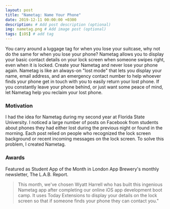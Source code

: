 ```yaml
---
layout: post
title: "Nametag: Name Your Phone"
date: 2019-12-11 00:00:00 +0300
description: # Add post description (optional)
img: nametag.png # Add image post (optional)
tags: [iOS] # add tag
---
```


You carry around a luggage tag for when you lose your suitcase, why not do the same for when you lose your phone? Nametag allows you to display your basic contact details on your lock screen when someone swipes right, even when it is locked. Create your Nametag and never lose your phone again. Nametag is like an always-on "lost mode" that lets you display your name, email address, and an emergency contact number to help whoever finds your phone get in touch with you to easily return your lost phone. If you constantly leave your phone behind, or just want some peace of mind, let Nametag help you reclaim your lost phone.


### Motivation

I had the idea for Nametag during my second year at Florida State University. I noticed a large number of posts on Facebook from students about phones they had either lost during the previous night or found in the morning. Each post relied on people who recognized the lock screen background or recent incoming messages on the lock screen. To solve this problem, I created Nametag.

### Awards

Featured as Student App of the Month in London App Brewery's monthly newsletter, The L.A.B. Report.

>This month, we've chosen Wyatt Harrell who has built this ingenious Nametag app after completing our online iOS app development boot camp. It uses Today Extensions to display your details on the lock screen so that if someone finds your phone they can contact you."

<center><a href="https://apps.apple.com/us/app/nametag-name-your-phone/id1478572691?mt=8" target="_blank" style="display:inline-block;overflow:hidden;background:url(https://linkmaker.itunes.apple.com/en-us/badge-lrg.svg?releaseDate=2019-09-29&kind=iossoftware&bubble=ios_apps) no-repeat;width:135px;height:40px;"></a></center>